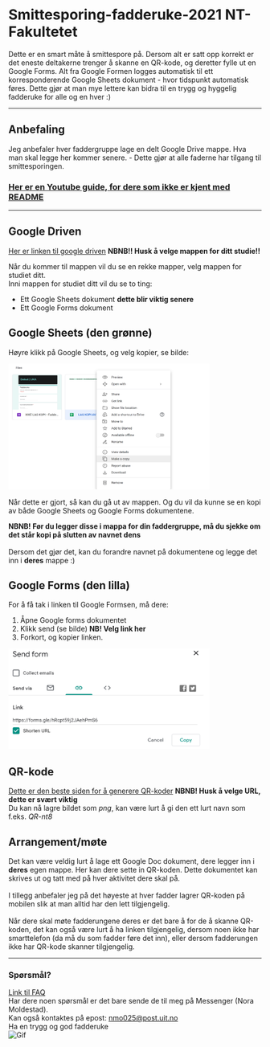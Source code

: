 # Smittesporing-fadderuke-2021 NT-Fakultetet

Dette er en smart måte å smittespore på. Dersom alt er satt opp korrekt er det eneste deltakerne trenger å skanne en QR-kode, og deretter fylle ut en Google Forms. Alt  fra Google Formen logges automatisk til ett korresponderende Google Sheets dokument - hvor tidspunkt automatisk føres. Dette gjør at man mye lettere kan bidra til en trygg og hyggelig fadderuke for alle og en hver :)

***

## Anbefaling

Jeg anbefaler hver faddergruppe lage en delt Google Drive mappe. Hva man skal legge her kommer senere. - Dette gjør at alle faderne har tilgang til smittesporingen.

### [Her er en Youtube guide, for dere som ikke er kjent med README](https://www.youtube.com/watch?v=kYllTxe7IWc)

***

## Google Driven

[Her er linken til google driven](https://drive.google.com/drive/folders/13Nz_qdJQJ0LuAT22RWGcbdz2Wcp7dt-g?usp=sharing)
**NBNB!! Husk å velge mappen for ditt studie!!**

Når du kommer til mappen vil du se en rekke mapper, velg mappen for studiet ditt.
\
Inni mappen for studiet ditt vil du se to ting:

* Ett Google Sheets dokument **dette blir viktig senere**
* Ett Google Forms dokument

## Google Sheets (den grønne)

Høyre klikk på Google Sheets, og velg kopier, se bilde:

<!-- ![Google Sheets](img/sheets.png) -->
<img src="img/sheets.png " alt="Google Sheets" width="400" height="250">

Når dette er gjort, så kan du gå ut av mappen. Og du vil da kunne se en kopi av både Google Sheets og Google Forms dokumentene.

**NBNB! Før du legger disse i mappa for din faddergruppe, må du sjekke om det står kopi på slutten av navnet dens**
\
\
Dersom det gjør det, kan du forandre navnet på dokumentene og legge det inn i **deres** mappe :)

## Google Forms (den lilla)

For å få tak i linken til Google Formsen, må dere:

1. Åpne Google forms dokumentet
2. Klikk send (se bilde) **NB! Velg link her**
3. Forkort, og kopier linken.

<!-- ![Google Forms](img/forms.png) -->
<img src="img/forms.png " alt="Google Sheets" width="400" height="200">

## QR-kode

[Dette er den beste siden for å generere QR-koder](https://www.the-qrcode-generator.com/?fbclid=IwAR3-ooFtp3fp4JZzhoWmv5YSKJ_SHI7mzos5brqc9xvRMwiC8YHh3f8OHKc)
**NBNB! Husk å velge URL, dette er svært viktig**
\
Du kan nå lagre bildet som *png*, kan være lurt å gi den ett lurt navn som f.eks. *QR-nt8*

## Arrangement/møte

Det kan være veldig lurt å lage ett Google Doc dokument, dere legger inn i **deres** egen mappe. Her kan dere sette in QR-koden. Dette dokumentet kan skrives ut og tatt med på hver aktivitet dere skal på.
\
\
I tillegg anbefaler jeg på det høyeste at hver fadder lagrer QR-koden på mobilen slik at man alltid har den lett tilgjengelig.
\
\
Når dere skal møte fadderungene deres er det bare å for de å skanne QR-koden, det kan også være lurt å ha linken tilgjengelig, dersom noen ikke har smarttelefon (da må du som fadder føre det inn), eller dersom fadderungen ikke har QR-kode skanner tilgjengelig. 

***

### Spørsmål?

[Link til FAQ](https://github.com/noramold/Smittesporing-fadderuke-2021/blob/main/FAQ.md)
\
Har dere noen spørsmål er det bare sende de til meg på Messenger (Nora Moldestad). \
Kan også kontaktes på epost: [nmo025@post.uit.no](mailto:nmo025@post.uit.no)
\
Ha en trygg og god fadderuke
\
![Gif](https://media.tenor.com/images/485136d5ee35c898c3ef047b73885e5d/tenor.gif)

